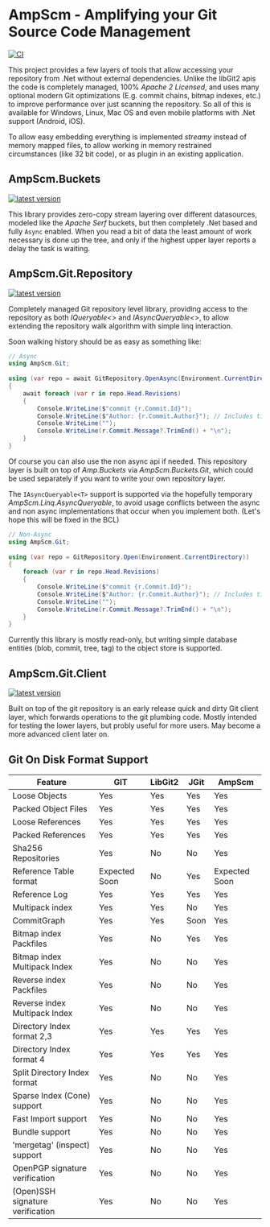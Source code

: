 # AmpScm - Amplifying your Git Source Code Management
[![CI](https://github.com/AmpScm/AmpScm/actions/workflows/msbuild.yml/badge.svg)](https://github.com/AmpScm/AmpScm/actions/workflows/msbuild.yml)

This project provides a few layers of tools that allow accessing your repository from .Net without external dependencies. Unlike the libGit2 apis the code is completely managed, 100% *Apache 2 Licensed*, and uses many optional modern Git optimizations (E.g. commit chains, bitmap indexes, etc.) to improve performance over just scanning the repository. So all of this is available for Windows, Linux, Mac OS and even mobile platforms with .Net support (Android, iOS).

To allow easy embedding everything is implemented *streamy* instead of  memory mapped files, to allow working in memory restrained circumstances (like 32 bit code), or as plugin in an existing application.

## AmpScm.Buckets
[![latest version](https://img.shields.io/nuget/v/AmpScm.Buckets)](https://www.nuget.org/packages/AmpScm.Buckets)

This library provides zero-copy stream layering over different datasources, modeled like the *Apache Serf* buckets, but then completely .Net based and fully `Async` enabled. When you read a bit of data the least amount of work necessary is done up the tree, and only if the highest upper layer reports a delay the task is waiting.

## AmpScm.Git.Repository
[![latest version](https://img.shields.io/nuget/v/AmpScm.Git.Repository)](https://www.nuget.org/packages/AmpScm.Git.Repository)

Completely managed Git repository level library, providing access to the repository as both *IQueryable<>* and *IAsyncQueryable<>*, to allow extending the repository walk algorithm with simple linq interaction.
  
Soon walking history should be as easy as something like:
  
```cs
// Async
using AmpScm.Git;
    
using (var repo = await GitRepository.OpenAsync(Environment.CurrentDirectory))
{
    await foreach (var r in repo.Head.Revisions)
    {
        Console.WriteLine($"commit {r.Commit.Id}");
        Console.WriteLine($"Author: {r.Commit.Author}"); // Includes timestamp
        Console.WriteLine("");
        Console.WriteLine(r.Commit.Message?.TrimEnd() + "\n");
    }
}
```

Of course you can also use the non async api if needed. This repository layer is built on top of *Amp.Buckets* via *AmpScm.Buckets.Git*, which could
be used separately if you want to write your own repository layer.

The `IAsyncQueryable<T>` support is supported via the hopefully temporary *AmpScm.Linq.AsyncQueryable*, to avoid usage conflicts between the async and non async implementations that occur when you implement both. (Let's hope this will be fixed in the BCL)
  
```cs
// Non-Async
using AmpScm.Git;
    
using (var repo = GitRepository.Open(Environment.CurrentDirectory))
{
    foreach (var r in repo.Head.Revisions)
    {
        Console.WriteLine($"commit {r.Commit.Id}");
        Console.WriteLine($"Author: {r.Commit.Author}"); // Includes timestamp
        Console.WriteLine("");
        Console.WriteLine(r.Commit.Message?.TrimEnd() + "\n");
    }
}
```
 
  
Currently this library is mostly read-only, but writing simple database entities (blob, commit, tree, tag) to the object store is supported.
  
## AmpScm.Git.Client
[![latest version](https://img.shields.io/nuget/v/AmpScm.Git.Client)](https://www.nuget.org/packages/AmpScm.Git.Client)
  
Built on top of the git repository is an early release quick and dirty Git client layer, which forwards operations to the git plumbing code. Mostly
intended for testing the lower layers, but probly useful for more users. May become a more advanced client later on.


## Git On Disk Format Support
|Feature                           | GIT           | LibGit2   | JGit    | AmpScm        |
| -------------------------------- | ------------- | --------- | ------- | ------------- |
| Loose Objects                    | Yes           | Yes       | Yes     | Yes           |
| Packed Object Files              | Yes           | Yes       | Yes     | Yes           |
| Loose References                 | Yes           | Yes       | Yes     | Yes           |
| Packed References                | Yes           | Yes       | Yes     | Yes           |
| Sha256 Repositories              | Yes           | No        | No      | Yes           |
| Reference Table format           | Expected Soon | No        | Yes     | Expected Soon |
| Reference Log                    | Yes           | Yes       | Yes     | Yes           |
| Multipack index                  | Yes           | Yes       | No      | Yes           |
| CommitGraph                      | Yes           | Yes       | Soon    | Yes           |
| Bitmap index Packfiles           | Yes           | No        | Yes     | Yes           |
| Bitmap index Multipack Index     | Yes           | No        | No      | Yes           |
| Reverse index Packfiles          | Yes           | No        | No      | Yes           |
| Reverse index Multipack Index    | Yes           | No        | No      | Yes           |
| Directory Index format 2,3       | Yes           | Yes       | Yes     | Yes           |
| Directory Index format 4         | Yes           | Yes       | Yes     | Yes           |
| Split Directory Index format     | Yes           | No        | No      | Yes           |
| Sparse Index (Cone) support      | Yes           | No        | No      | Yes           |
| Fast Import support              | Yes           | No        | No      | Yes           |
| Bundle support                   | Yes           | No        | No      | Yes           |
| 'mergetag' (inspect) support     | Yes           | No        | No      | Yes           |
| OpenPGP signature verification   | Yes           | No        | No      | Yes           |
| (Open)SSH signature verification | Yes           | No        | No      | Yes           |
